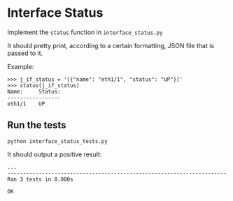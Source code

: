 # Interface Status

Implement the `status` function in `interface_status.py`

It should pretty print, according to a certain formatting, JSON file that is passed to it.

Example:

```
>>> j_if_status = '[{"name": "eth1/1", "status": "UP"}]'
>>> status(j_if_status)
Name:     Status:
-----------------
eth1/1    UP
```

## Run the tests

```
python interface_status_tests.py
```

It should output a positive result:

```
...
----------------------------------------------------------------------
Ran 3 tests in 0.000s

OK
```